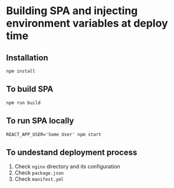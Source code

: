 # Building SPA and injecting environment variables at deploy time

## Installation
`npm install`

## To build SPA
`npm run build`

## To run SPA locally
`REACT_APP_USER='Some User' npm start`

## To undestand deployment process
1. Check `nginx` directory and its configuration
1. Check `package.json`
1. Check `manifest.yml`
